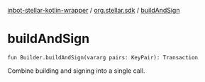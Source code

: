 [inbot-stellar-kotlin-wrapper](../index.md) / [org.stellar.sdk](index.md) / [buildAndSign](./build-and-sign.md)

# buildAndSign

`fun Builder.buildAndSign(vararg pairs: KeyPair): Transaction`

Combine building and signing into a single call.

